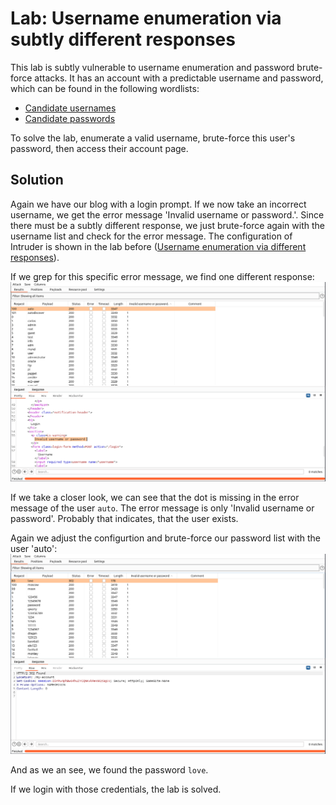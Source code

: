# Lab: Username enumeration via subtly different responses
This lab is subtly vulnerable to username enumeration and password brute-force attacks. It has an account with a predictable username and password, which can be found in the following wordlists:

- [Candidate usernames](https://portswigger.net/web-security/authentication/auth-lab-usernames)
- [Candidate passwords](https://portswigger.net/web-security/authentication/auth-lab-passwords)

To solve the lab, enumerate a valid username, brute-force this user's password, then access their account page.

## Solution
Again we have our blog with a login prompt. If we now take an incorrect username, we get the error message 'Invalid username or password.'. Since there must be a subtly different response, we just brute-force again with the username list and check for the error message. The configuration of Intruder is shown in the lab before ([Username enumeration via different responses](Username_enumeration_via_different_responses.md)).

If we grep for this specific error message, we find one different response:
![Results](../images/Username_enumeration_via_subtly_different_responses_0.png)

If we take a closer look, we can see that the dot is missing in the error message of the user `auto`. The error message is only 'Invalid username or password'. Probably that indicates, that the user exists.

Again we adjust the configurtion and brute-force our password list with the user 'auto':
![Results](../images/Username_enumeration_via_subtly_different_responses_1.png)

And as we an see, we found the password `love`.

If we login with those credentials, the lab is solved.
